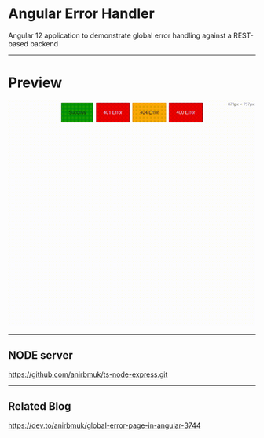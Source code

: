 # Angular Error Handler   
Angular 12 application to demonstrate global error handling against a REST-based backend  

- - - -

# Preview
![preview](img/preview.gif)   

- - - -   

## NODE server   
https://github.com/anirbmuk/ts-node-express.git  

- - - -

## Related Blog   
https://dev.to/anirbmuk/global-error-page-in-angular-3744
